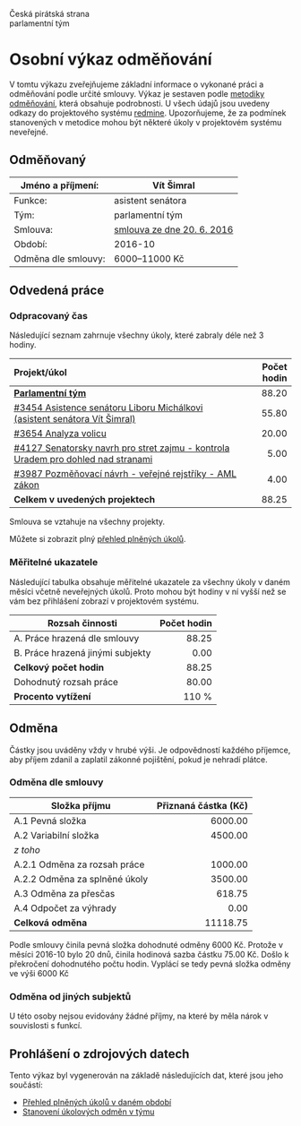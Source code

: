 Česká pirátská strana  
parlamentní tým

Osobní výkaz odměňování
=======================

V tomtu výkazu zveřejňujeme základní informace o vykonané práci a odměňování
podle určité smlouvy. Výkaz je sestaven podle [metodiky odměňování][metodika],
která obsahuje podrobnosti. U všech údajů jsou uvedeny odkazy do projektového
systému [redmine](https://redmine.pirati.cz). Upozorňujeme, že za podmínek
stanovených v metodice mohou být některé úkoly v projektovém systému neveřejné.

Odměňovaný
----------

Jméno a příjmení:        | Vít Šimral
-----------------------  | --------------------
Funkce:                  | asistent senátora
Tým:                     | parlamentní tým
Smlouva:                 | [smlouva ze dne 20. 6. 2016][smlouva]
Období:                  | 2016-10
Odměna dle smlouvy:      | 6000–11000 Kč

Odvedená práce
--------------

### Odpracovaný čas

Následující seznam zahrnuje všechny úkoly, které zabraly déle než 3 hodiny.

| Projekt/úkol                                                                              |   Počet hodin |
|:------------------------------------------------------------------------------------------|--------------:|
| **[Parlamentní tým][p34]**                                                                |         88.20 |
| [#3454 Asistence senátoru Liboru Michálkovi (asistent senátora Vít Šimral)][t3454]        |         55.80 |
| [#3654 Analyza volicu][t3654]                                                             |         20.00 |
| [#4127 Senatorsky navrh pro stret zajmu - kontrola Uradem pro dohled nad stranami][t4127] |          5.00 |
| [#3987 Pozměňovací návrh - veřejné rejstříky - AML zákon][t3987]                          |          4.00 |
| **Celkem v uvedených projektech**                                                         |         88.25 |

Smlouva se vztahuje na všechny projekty. 

Můžete si zobrazit plný [přehled plněných úkolů][tasklist].

### Měřitelné ukazatele

Následující tabulka obsahuje měřitelné ukazatele za všechny úkoly v daném měsíci
včetně neveřejných úkolů. Proto mohou být hodiny v ní vyšší než se vám bez
přihlášení zobrazí v projektovém systému.

Rozsah činnosti                        | Počet hodin
--------------                         | ----------:
A. Práce hrazená dle smlouvy           |  88.25
B. Práce hrazená jinými subjekty       |   0.00
**Celkový počet hodin**                |  88.25
Dohodnutý rozsah práce                 |  80.00
**Procento vytížení**                  |  110 %

Odměna
------

Částky jsou uváděny vždy v hrubé výši. Je odpovědností každého příjemce, aby
příjem zdanil a zaplatil zákonné pojištění, pokud je nehradí plátce.

### Odměna dle smlouvy

Složka příjmu                 | Přiznaná částka (Kč)
-----------------             | --------------------:
A.1 Pevná složka              |  6000.00
A.2 Variabilní složka         |  4500.00
*z toho*                      |
A.2.1 Odměna za rozsah práce  |  1000.00
A.2.2 Odměna za splněné úkoly |  3500.00
A.3 Odměna za přesčas         |   618.75
A.4 Odpočet za výhrady        |     0.00
**Celková odměna**            | 11118.75

Podle smlouvy činila pevná složka dohodnuté odměny 6000 Kč. Protože v měsíci 2016-10 bylo 20 dnů, činila hodinová sazba částku 75.00 Kč. Došlo k překročení dohodnutého počtu hodin. Vyplácí se tedy pevná složka odměny ve výši 6000 Kč 

### Odměna od jiných subjektů

U této osoby nejsou evidovány žádné příjmy, na které by měla nárok v souvislosti s funkcí.


Prohlášení o zdrojových datech
------------------------------

Tento výkaz byl vygenerován na základě následujících dat, které jsou jeho součástí:

* [Přehled plněných úkolů v daném období](user_report.csv)
* [Stanovení úkolových odměn v týmu](../task_rewards.csv)

[metodika]: https://redmine.pirati.cz/projects/praha/wiki/Odm%C4%9B%C5%88ov%C3%A1n%C3%AD_zastupitel%C5%AF


[p34]: https://redmine.pirati.cz/time_entries.csv?c[]=project&c[]=user&c[]=activity&c[]=issue&c[]=hours&c[]=cf_16&c[]=spent_on&f[]=spent_on&f[]=user_id&f[]=&op[spent_on]=><&op[user_id]==&utf8=%E2%9C%93&v[spent_on][]=2016-10-01&v[spent_on][]=2016-10-31&v[user_id][]=1&v[user_id][]=6&v[user_id][]=4&f[]=project_id&op[project_id]==&v[project_id][]=34

[t3454]: https://redmine.pirati.cz/issues/3454/time_entries?c[]=project&c[]=user&c[]=activity&c[]=issue&c[]=hours&c[]=cf_16&c[]=spent_on&f[]=spent_on&f[]=user_id&f[]=&op[spent_on]=><&op[user_id]==&utf8=%E2%9C%93&v[spent_on][]=2016-10-01&v[spent_on][]=2016-10-31&v[user_id][]=1&v[user_id][]=6&v[user_id][]=4

[t3654]: https://redmine.pirati.cz/issues/3654/time_entries?c[]=project&c[]=user&c[]=activity&c[]=issue&c[]=hours&c[]=cf_16&c[]=spent_on&f[]=spent_on&f[]=user_id&f[]=&op[spent_on]=><&op[user_id]==&utf8=%E2%9C%93&v[spent_on][]=2016-10-01&v[spent_on][]=2016-10-31&v[user_id][]=1&v[user_id][]=6&v[user_id][]=4

[t4127]: https://redmine.pirati.cz/issues/4127/time_entries?c[]=project&c[]=user&c[]=activity&c[]=issue&c[]=hours&c[]=cf_16&c[]=spent_on&f[]=spent_on&f[]=user_id&f[]=&op[spent_on]=><&op[user_id]==&utf8=%E2%9C%93&v[spent_on][]=2016-10-01&v[spent_on][]=2016-10-31&v[user_id][]=1&v[user_id][]=6&v[user_id][]=4

[t3987]: https://redmine.pirati.cz/issues/3987/time_entries?c[]=project&c[]=user&c[]=activity&c[]=issue&c[]=hours&c[]=cf_16&c[]=spent_on&f[]=spent_on&f[]=user_id&f[]=&op[spent_on]=><&op[user_id]==&utf8=%E2%9C%93&v[spent_on][]=2016-10-01&v[spent_on][]=2016-10-31&v[user_id][]=1&v[user_id][]=6&v[user_id][]=4



[tasklist]: https://redmine.pirati.cz/time_entries?c[]=project&c[]=user&c[]=activity&c[]=issue&c[]=hours&c[]=cf_16&c[]=spent_on&f[]=spent_on&f[]=user_id&f[]=&op[spent_on]=><&op[user_id]==&utf8=%E2%9C%93&v[spent_on][]=2016-10-01&v[spent_on][]=2016-10-31&v[user_id][]=164

[smlouva]: https://smlouvy.pirati.cz/smlouvy/2016/06/20/asistsenatmichalek/
